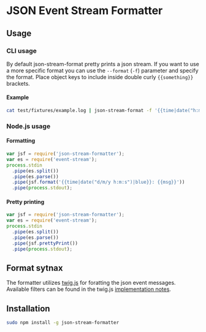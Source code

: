 # JSON Event Stream Formatter

## Usage

### CLI usage

By default json-stream-format pretty prints a json stream.  If you want to use a more specific format you can use the
`--format` (`-f`) parameter and specify the format.  Place object keys to include inside double curly `{{something}}`
brackets.

#### Example

```` bash
cat test/fixtures/example.log | json-stream-format -f '{{time|date("h:m:s")|blue}}: {{msg|green}}'
````

### Node.js usage

#### Formatting

```` javascript
var jsf = require('json-stream-formatter');
var es = require('event-stream');
process.stdin
  .pipe(es.split())
  .pipe(es.parse())
  .pipe(jsf.format('{{time|date("d/m/y h:m:s")|blue}}: {{msg}}'))
  .pipe(process.stdout);
````

#### Pretty printing

```` javascript
var jsf = require('json-stream-formatter');
var es = require('event-stream');
process.stdin
  .pipe(es.split())
  .pipe(es.parse())
  .pipe(jsf.prettyPrint())
  .pipe(process.stdout);
````

## Format sytnax

The formatter utilizes [twig.js](https://www.npmjs.org/package/twig) for foratting
the json event messages.  Available filters can be found in the twig.js
[implementation notes](https://github.com/justjohn/twig.js/wiki/Implementation-Notes).

## Installation

```` bash
sudo npm install -g json-stream-formatter
````
